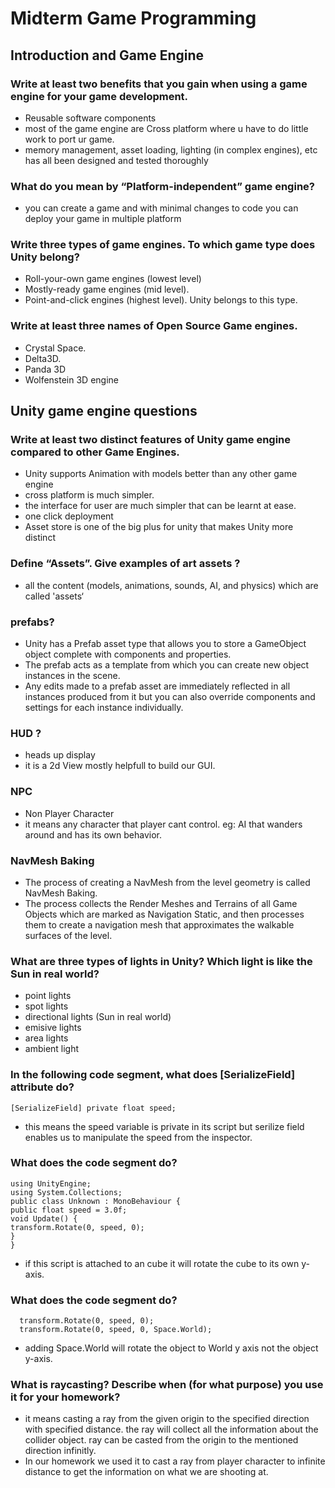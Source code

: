 # Midterm Game Programming

## Introduction and Game Engine

### Write at least two benefits that you gain when using a game engine for your game development. 
  - Reusable software components
  - most of the game engine are  Cross platform where u have to do little work to port ur game.
  - memory management, asset loading, lighting (in complex engines), etc has all been designed and tested thoroughly 
  
### What do you mean by “Platform-independent” game engine?
  - you can create a game and with minimal changes to code you can deploy your game in multiple platform

### Write three types of game engines. To which game type does Unity belong?
  - Roll-your-own game engines (lowest level)
  - Mostly-ready game engines (mid level). 
  - Point-and-click engines (highest level). Unity belongs to this type.
 
### Write at least three names of Open Source Game engines.
  - Crystal Space.
  - Delta3D.
  - Panda 3D
  - Wolfenstein 3D engine
  
## Unity game engine questions

### Write at least two distinct features of Unity game engine compared to other Game Engines.
  - Unity supports Animation with models better than any other game engine
  - cross platform is much simpler.
  - the interface for user are much simpler that can be learnt at ease.
  - one click deployment
  - Asset store is one of the big plus for unity that makes Unity more distinct

### Define “Assets”. Give examples of art assets ?
  - all the content (models, animations, sounds, AI, and physics) which are called 'assets‘

### prefabs? 
  - Unity has a Prefab asset type that allows you to store a GameObject object complete with components and properties. 
  - The prefab acts as a template from which you can create new object instances in the scene. 
  - Any edits made to a prefab asset are immediately reflected in all instances produced from it but you can also override components and settings for each instance individually.
 
### HUD ? 
  - heads up display 
  - it is a 2d View mostly helpfull to build our GUI.

### NPC
  - Non Player Character
  - it means any character that player cant control. eg: AI that wanders around and has its own behavior.

### NavMesh Baking
  - The process of creating a NavMesh from the level geometry is called NavMesh Baking. 
  - The process collects the Render Meshes and Terrains of all Game Objects which are marked as Navigation Static, and then processes them to create a navigation mesh that approximates the walkable surfaces of the level.

### What are three types of lights in Unity? Which light is like the Sun in real world?
  - point lights 
  - spot lights
  - directional lights (Sun in real world)
  - emisive lights
  - area lights
  - ambient light

### In the following code segment, what does [SerializeField] attribute do?
    [SerializeField] private float speed;
   - this means the speed variable is private in its script but serilize field enables us to manipulate the speed from the inspector. 

### What does the code segment do?
    using UnityEngine;
    using System.Collections;
    public class Unknown : MonoBehaviour {
    public float speed = 3.0f;
    void Update() {
    transform.Rotate(0, speed, 0);
    }
    }
  - if this script is attached to an cube it will rotate the cube to its own y-axis.

### What does the code segment do?
      transform.Rotate(0, speed, 0);
      transform.Rotate(0, speed, 0, Space.World);
  - adding Space.World will rotate the object to World y axis not the object y-axis.
  
### What is raycasting? Describe when (for what purpose) you use it for your homework?
   - it means casting a ray from the given origin to the specified direction with specified distance. the ray will collect all the information about the collider object. ray can be casted from the origin to the mentioned direction infinitly.
   - In our homework we used it to cast a ray from player character to infinite distance to get the information on what we are shooting at.
